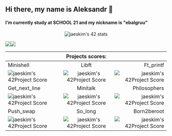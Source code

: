 ## Hi there, my name is Aleksandr 👋 <br/>
#### I’m currently study at SCHOOL 21 and my nickname is \"ebalgruu\"
<p align="center"> 

<div align="center">
    
![jaeskim's 42 stats](https://badge42.herokuapp.com/api/stats/ebalgruu?privacyEmail=true)

  <div align="center">
  <div style="display: flex;">
    <img src="https://github-readme-stats.vercel.app/api/top-langs/?username=mankofeman&layout=compact&show_icons=true&title_color=ffffff&icon_color=34abeb&text_color=daf7dc&bg_color=151515" style="vertical-align: top;" />
    <img src="https://github-readme-stats.vercel.app/api?username=mankofeman&show_icons=true&title_color=ffffff&icon_color=34abeb&text_color=daf7dc&bg_color=151515" />
  </div>
</div>

|  |  Projects scores:|  |
| :---         | :---:    | ---:          |
| Minishell | Libft | Ft_printf |
|![jaeskim's 42Project Score](https://badge42.herokuapp.com/api/project/ebalgruu/minishell)        | ![jaeskim's 42Project Score](https://badge42.herokuapp.com/api/project/ebalgruu/Libft)   | ![jaeskim's 42Project Score](https://badge42.herokuapp.com/api/project/ebalgruu/ft_printf)        |
| Get_next_line       | Minitalk   | Philosophers        |
| ![jaeskim's 42Project Score](https://badge42.herokuapp.com/api/project/ebalgruu/get_next_line)      | ![jaeskim's 42Project Score](https://badge42.herokuapp.com/api/project/ebalgruu/minitalk)   | ![jaeskim's 42Project Score](https://badge42.herokuapp.com/api/project/ebalgruu/Philosophers)        |
| Push_swap       | So_long   | Born2beroot        |
| ![jaeskim's 42Project Score](https://badge42.herokuapp.com/api/project/ebalgruu/push_swap) | ![jaeskim's 42Project Score](https://badge42.herokuapp.com/api/project/ebalgruu/so_long) | ![jaeskim's 42Project Score](https://badge42.herokuapp.com/api/project/ebalgruu/Born2beroot) |/>

</p>

